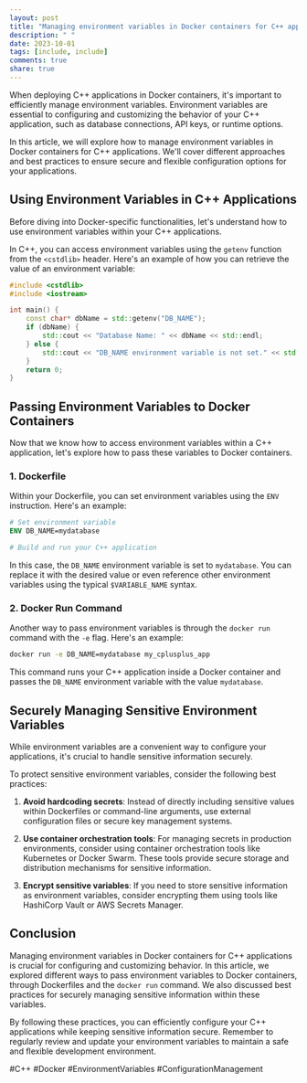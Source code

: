 ```yaml
---
layout: post
title: "Managing environment variables in Docker containers for C++ applications"
description: " "
date: 2023-10-01
tags: [include, include]
comments: true
share: true
---
```


When deploying C++ applications in Docker containers, it's important to efficiently manage environment variables. Environment variables are essential to configuring and customizing the behavior of your C++ application, such as database connections, API keys, or runtime options.

In this article, we will explore how to manage environment variables in Docker containers for C++ applications. We'll cover different approaches and best practices to ensure secure and flexible configuration options for your applications.

## Using Environment Variables in C++ Applications

Before diving into Docker-specific functionalities, let's understand how to use environment variables within your C++ applications.

In C++, you can access environment variables using the `getenv` function from the `<cstdlib>` header. Here's an example of how you can retrieve the value of an environment variable:

```cpp
#include <cstdlib>
#include <iostream>

int main() {
    const char* dbName = std::getenv("DB_NAME");
    if (dbName) {
        std::cout << "Database Name: " << dbName << std::endl;
    } else {
        std::cout << "DB_NAME environment variable is not set." << std::endl;
    }
    return 0;
}
```

## Passing Environment Variables to Docker Containers

Now that we know how to access environment variables within a C++ application, let's explore how to pass these variables to Docker containers.

### 1. Dockerfile

Within your Dockerfile, you can set environment variables using the `ENV` instruction. Here's an example:

```Dockerfile
# Set environment variable
ENV DB_NAME=mydatabase

# Build and run your C++ application
```

In this case, the `DB_NAME` environment variable is set to `mydatabase`. You can replace it with the desired value or even reference other environment variables using the typical `$VARIABLE_NAME` syntax.

### 2. Docker Run Command

Another way to pass environment variables is through the `docker run` command with the `-e` flag. Here's an example:

```bash
docker run -e DB_NAME=mydatabase my_cplusplus_app
```

This command runs your C++ application inside a Docker container and passes the `DB_NAME` environment variable with the value `mydatabase`.

## Securely Managing Sensitive Environment Variables

While environment variables are a convenient way to configure your applications, it's crucial to handle sensitive information securely.

To protect sensitive environment variables, consider the following best practices:

1. **Avoid hardcoding secrets**: Instead of directly including sensitive values within Dockerfiles or command-line arguments, use external configuration files or secure key management systems.

2. **Use container orchestration tools**: For managing secrets in production environments, consider using container orchestration tools like Kubernetes or Docker Swarm. These tools provide secure storage and distribution mechanisms for sensitive information.

3. **Encrypt sensitive variables**: If you need to store sensitive information as environment variables, consider encrypting them using tools like HashiCorp Vault or AWS Secrets Manager.

## Conclusion

Managing environment variables in Docker containers for C++ applications is crucial for configuring and customizing behavior. In this article, we explored different ways to pass environment variables to Docker containers, through Dockerfiles and the `docker run` command. We also discussed best practices for securely managing sensitive information within these variables.

By following these practices, you can efficiently configure your C++ applications while keeping sensitive information secure. Remember to regularly review and update your environment variables to maintain a safe and flexible development environment.

#C++ #Docker #EnvironmentVariables #ConfigurationManagement